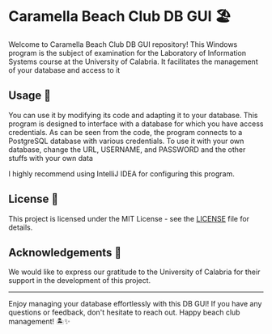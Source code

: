 # Caramella Beach Club DB GUI 🏖️

Welcome to Caramella Beach Club DB GUI repository! This Windows program is the subject of examination for the Laboratory of Information Systems course at the University of Calabria. It facilitates the management of your database and access to it

## Usage 🚀

You can use it by modifying its code and adapting it to your database.
This program is designed to interface with a database for which you have access credentials. As can be seen from the code, the program connects to a PostgreSQL database with various credentials. To use it with your own database, change the URL, USERNAME, and PASSWORD and the other stuffs with your own data

I highly recommend using IntelliJ IDEA for configuring this program.

## License 📜

This project is licensed under the MIT License - see the [LICENSE](LICENSE) file for details.

## Acknowledgements 🙏

We would like to express our gratitude to the University of Calabria for their support in the development of this project.

---

Enjoy managing your database effortlessly with this DB GUI! If you have any questions or feedback, don't hesitate to reach out. Happy beach club management! 🏝️✨
